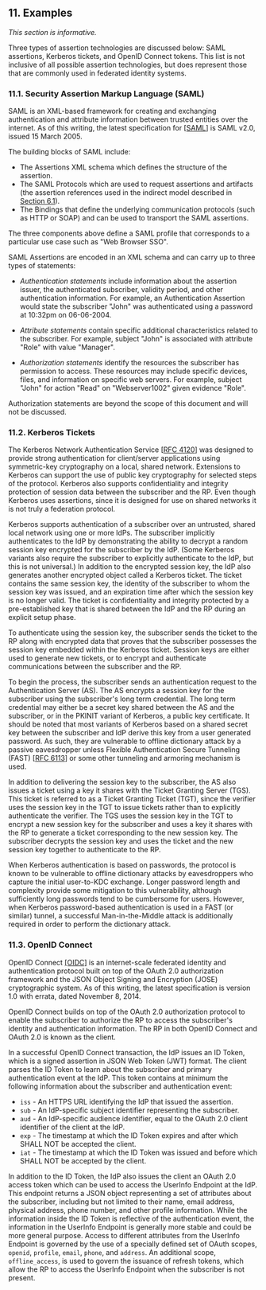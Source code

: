 <div class="breaker"></div>
<a name="examples"></a>

## 11. Examples

*This section is informative.*

Three types of assertion technologies are discussed below: SAML assertions, Kerberos tickets, and OpenID Connect tokens. This list is not inclusive of all possible assertion technologies, but does represent those that are commonly used in federated identity systems.

### 11.1. Security Assertion Markup Language (SAML)

SAML is an XML-based framework for creating and exchanging authentication and attribute information between trusted entities over the internet. As of this writing, the latest specification for \[[SAML](#SAML)\] is SAML v2.0, issued 15 March 2005.

The building blocks of SAML include:

- The Assertions XML schema which defines the structure of the assertion.
- The SAML Protocols which are used to request assertions and artifacts (the assertion references used in the indirect model described in [Section 6.1](#back-channel)).
- The Bindings that define the underlying communication protocols (such as HTTP or SOAP) and can be used to transport the SAML assertions. 

The three components above define a SAML profile that corresponds to a particular use case such as "Web Browser SSO".

SAML Assertions are encoded in an XML schema and can carry up to three types of statements:

-   *Authentication statements* include information about the
    assertion issuer, the authenticated subscriber, validity period, and
    other authentication information. For example, an Authentication
    Assertion would state the subscriber "John" was authenticated using a
    password at 10:32pm on 06-06-2004.

-   *Attribute statements* contain specific additional characteristics
    related to the subscriber. For example, subject "John" is associated
    with attribute "Role" with value "Manager".

-   *Authorization statements* identify the resources the subscriber
    has permission to access. These resources may include specific
    devices, files, and information on specific web servers. For
    example, subject "John" for action "Read" on "Webserver1002" given
    evidence "Role".

Authorization statements are beyond the scope of this document and will not be discussed.

### 11.2. Kerberos Tickets <a name="kerberos"></a>

The Kerberos Network Authentication Service \[[RFC 4120](#RFC4120)\] was designed to provide strong authentication for client/server applications using symmetric-key cryptography on a local, shared network. Extensions to Kerberos can support the use of public key cryptography for selected steps of the protocol. Kerberos also supports confidentiality and integrity protection of session data between the subscriber and the RP. Even though Kerberos uses assertions, since it is designed for use on shared networks it is not truly a federation protocol. 

Kerberos supports authentication of a subscriber over an untrusted, shared local network using one or more IdPs. The subscriber implicitly authenticates to the IdP by demonstrating the ability to decrypt a random session key encrypted for the subscriber by the IdP. (Some Kerberos variants also require the subscriber to explicitly authenticate to the IdP, but this is not universal.) In addition to the encrypted session key, the IdP also generates another encrypted object called a Kerberos ticket. The ticket contains the same session key, the identity of the subscriber to whom the session key was issued, and an expiration time after which the session key is no longer valid. The ticket is confidentiality and integrity protected by a pre-established key that is shared between the IdP and the RP during an explicit setup phase.

To authenticate using the session key, the subscriber sends the ticket to the RP along with encrypted data that proves that the subscriber possesses the session key embedded within the Kerberos ticket. Session keys are either used to generate new tickets, or to encrypt and authenticate communications between the subscriber and the RP.

To begin the process, the subscriber sends an authentication request to
the Authentication Server (AS). The AS encrypts a session key for the
subscriber using the subscriber's long term credential. The long term
credential may either be a secret key shared between the AS and the
subscriber, or in the PKINIT variant of Kerberos, a public key
certificate. It should be noted that most variants of Kerberos based on
a shared secret key between the subscriber and IdP derive this key
from a user generated password. As such, they are vulnerable to offline
dictionary attack by a passive eavesdropper unless Flexible Authentication
Secure Tunneling (FAST) \[[RFC 6113](#RFC6113)\] or some other tunneling and
armoring mechanism is used.

In addition to delivering the session key to the subscriber, the AS also
issues a ticket using a key it shares with the Ticket Granting Server
(TGS). This ticket is referred to as a Ticket Granting Ticket (TGT),
since the verifier uses the session key in the TGT to issue tickets
rather than to explicitly authenticate the verifier. The TGS uses the
session key in the TGT to encrypt a new session key for the subscriber
and uses a key it shares with the RP to generate a ticket corresponding
to the new session key. The subscriber decrypts the session key and uses
the ticket and the new session key together to authenticate to the RP.

When Kerberos authentication is based on passwords, the protocol is known to
be vulnerable to offline dictionary attacks by eavesdroppers who capture the
initial user-to-KDC exchange. Longer password length and complexity provide
some mitigation to this vulnerability, although sufficiently long passwords
tend to be cumbersome for users.  However, when Kerberos password-based
authentication is used in a FAST (or similar) tunnel, a successful
Man-in-the-Middle attack is additionally required in order to perform the
dictionary attack.

### 11.3. OpenID Connect

OpenID Connect [[OIDC]](#OIDC) is an internet-scale federated identity and authentication protocol built on top of the OAuth 2.0 authorization framework and the JSON Object Signing and Encryption (JOSE) cryptographic system. As of this writing, the latest specification is version 1.0 with errata, dated November 8, 2014. 

OpenID Connect builds on top of the OAuth 2.0 authorization protocol to enable the subscriber to authorize the RP to access the subscriber's identity and authentication information. The RP in both OpenID Connect and OAuth 2.0 is known as the client.

In a successful OpenID Connect transaction, the IdP issues an ID Token, which is a signed assertion in JSON Web Token (JWT) format. The client parses the ID Token to learn about the subscriber and primary authentication event at the IdP. This token contains at minimum the following information about the subscriber and authentication event:

 - `iss` - An HTTPS URL identifying the IdP that issued the assertion.
 - `sub` - An IdP-specific subject identifier representing the subscriber.
 - `aud` - An IdP-specific audience identifier, equal to the OAuth 2.0 client identifier of the client at the IdP.
 - `exp` - The timestamp at which the ID Token expires and after which SHALL NOT be accepted the client.
 - `iat` - The timestamp at which the ID Token was issued and before which SHALL NOT be accepted by the client.
 
In addition to the ID Token, the IdP also issues the client an OAuth 2.0 access token which can be used to access the UserInfo Endpoint at the IdP. This endpoint returns a JSON object representing a set of attributes about the subscriber, including but not limited to their name, email address, physical address, phone number, and other profile information. While the information inside the ID Token is reflective of the authentication event, the information in the UserInfo Endpoint is generally more stable and could be more general purpose. Access to different attributes from the UserInfo Endpoint is governed by the use of a specially defined set of OAuth scopes, `openid`, `profile`, `email`, `phone`, and `address`. An additional scope, `offline_access`, is used to govern the issuance of refresh tokens, which allow the RP to access the UserInfo Endpoint when the subscriber is not present. 

